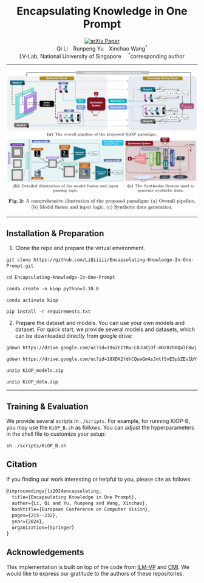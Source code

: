 <div align="center">
<h1>Encapsulating Knowledge in One Prompt</h1>

<div>
<a target="_blank" href="https://arxiv.org/abs/2407.11902">
  <img src="https://img.shields.io/badge/arXiv-2407.11902-b31b1b.svg" alt="arXiv Paper"/>
</a>
</div>

<div>
Qi Li&emsp;Runpeng Yu&emsp;Xinchao Wang<sup>&dagger;</sup>
</div>
<div>
    LV-Lab, National University of Singapore&emsp;
    <sup>&dagger;</sup>corresponding author 
</div>
</div>
</div>



---
![overall_structure](./datafree/ECCV2024_KiOP_pipeline.jpg)

---

## Installation & Preparation

1. Clone the repo and prepare the virtual environment.

```
git clone https://github.com/LiQiiiii/Encapsulating-Knowledge-In-One-Prompt.git
```

```
cd Encapsulating-Knowledge-In-One-Prompt
```

```
conda create -n kiop python=3.10.0
```

```
conda activate kiop
```

```
pip install -r requirements.txt
```

2. Prepare the dataset and models. You can use your own models and dataset. For quick start, we provide several models and datasets, which can be downloaded directly from google drive:

```
gdown https://drive.google.com/uc?id=19o2EItRw-LOJUdjDf-mOz0zh0QalF8wj
```

```
gdown https://drive.google.com/uc?id=18XDK2fdhCQuwGm4sJntfSvESpbZEv1bY
```

```
unzip KiOP_models.zip
```

```
unzip KiOP_data.zip
```


---

## Training & Evaluation

We provide several scripts in ```./scripts```. For example, for running KiOP-B, you may use the ```KiOP_B.sh``` as follows. You can adjust the hyperparameters in the shell file to customize your setup:

```
sh ./scripts/KiOP_B.sh
```

## Citation

If you finding our work interesting or helpful to you, please cite as follows:

```
@inproceedings{li2024encapsulating,
  title={Encapsulating Knowledge in One Prompt},
  author={Li, Qi and Yu, Runpeng and Wang, Xinchao},
  booktitle={European Conference on Computer Vision},
  pages={215--232},
  year={2024},
  organization={Springer}
}
```

## Acknowledgements

This implementation is built on top of the code from [ILM-VP](https://github.com/OPTML-Group/ILM-VP) and [CMI](https://github.com/zju-vipa/CMI). We would like to express our gratitude to the authors of these repositories.


